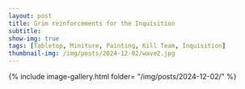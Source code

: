 ```yaml
---
layout: post
title: Grim reinforcements for the Inquisition
subtitle:
show-img: true
tags: [Tabletop, Miniture, Painting, Kill Team, Inquisition]
thumbnail-img: /img/posts/2024-12-02/wave2.jpg
---
```


{% include image-gallery.html folder= "/img/posts/2024-12-02/" %}
